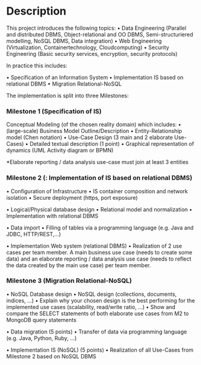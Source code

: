 # Description

This project introduces the following topics:
• Data Engineering (Parallel and distributed DBMS, Object-relational and OO DBMS, Semi-structuriered modelling, NoSQL DBMS, Data integration)
• Web Engineering (Virtualization, Containertechnology, Cloudcomputing)
• Security Engineering (Basic security services, encryption, security protocols)


In practice this includes:

• Specification of an Information System
• Implementation IS based on relational DBMS
• Migration Relational-NoSQL


The implementation is split into three Milestones:


 ### Milestone 1 (Specification of IS) ###

Conceptual Modeling (of the chosen reality domain) which includes:
• (large-scale) Business Model Outline/Description 
• Entity-Relationship model (Chen notation) 
• Use-Case Design (3 main and 2 elaborate Use-Cases)
	• Detailed textual description (1 point)
	• Graphical representation of dynamics (UML Activity diagram or BPMN) 


*Elaborate reporting / data analysis use-case must join at least 3 entities



### Milestone 2 (: Implementation of IS based on relational DBMS) ###


• Configuration of Infrastructure 
	• IS container composition and network isolation
	• Secure deployment (https, port exposure) 

• Logical/Physical database design 
	• Relational model and normalization 
	• Implementation with relational DBMS 

• Data import 
	• Filling of tables via a programming language (e.g. Java and JDBC, HTTP/REST,…)

• Implementation Web system (relational DBMS) 
	• Realization of 2 use cases per team member. A main business use case (needs to create some data) and an elaborate
		reporting / data analysis use case (needs to reflect the data created by the main use case) per team member.



### Milestone 3 (Migration Relational-NoSQL) ###


• NoSQL Database design 
	• NoSQL design (collections, documents, indices, …) 
	• Explain why your chosen design is the best performing for the implemented use cases (scalability, read/write ratio, …) 
	•  Show and compare the SELECT statements of both elaborate use cases from M2 to MongoDB query statements 

•  Data migration (5 points)
	• Transfer of data via programming language (e.g. Java, Python, Ruby, …)

•  Implementation IS (NoSQL) (5 points)
	• Realization of all Use-Cases from Milestone 2 based on NoSQL DBMS
